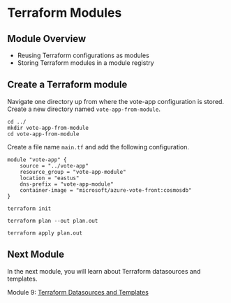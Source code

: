 # Terraform Modules

## Module Overview

- Reusing Terraform configurations as modules
- Storing Terraform modules in a module registry

## Create a Terraform module

Navigate one directory up from where the vote-app configuration is stored. Create a new directory named `vote-app-from-module`.

```
cd ../
mkdir vote-app-from-module
cd vote-app-from-module
```

Create a file name `main.tf` and add the following configuration.

```
module "vote-app" {
    source = "../vote-app"
    resource_group = "vote-app-module"
    location = "eastus"
    dns-prefix = "vote-app-module"
    container-image = "microsoft/azure-vote-front:cosmosdb"
}
```

```
terraform init
```

```
terraform plan --out plan.out
```

```
terraform apply plan.out
```

## Next Module

In the next module, you will learn about Terraform datasources and templates.

Module 9: [Terraform Datasources and Templates](../9-datasources-templates)
